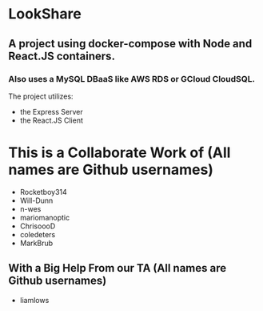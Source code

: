 # LookShare
## A project using docker-compose with Node and React.JS containers.
### Also uses a MySQL DBaaS like AWS RDS or GCloud CloudSQL.
The project utilizes: 
- the Express Server
- the React.JS Client

# This is a Collaborate Work of (All names are Github usernames)
- Rocketboy314
- Will-Dunn
- n-wes
- mariomanoptic
- ChrisoooD
- coledeters
- MarkBrub

## With a Big Help From our TA (All names are Github usernames)
- liamlows

